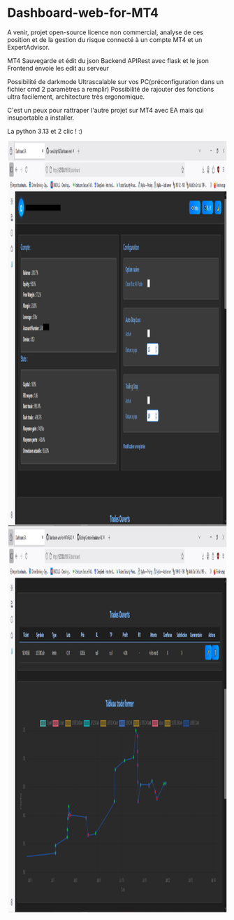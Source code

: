 # Dashboard-web-for-MT4
A venir, projet open-source licence non commercial, analyse de ces position et de la gestion du risque connecté à un compte MT4 et un ExpertAdvisor.

MT4 Sauvegarde et édit du json
Backend APIRest avec flask et le json
Frontend envoie les edit au serveur

Possibilité de darkmode
Ultrascalable sur vos PC(préconfiguration dans un fichier cmd 2 paramètres a remplir)
Possibilité de rajouter des fonctions ultra facilement, architecture très ergonomique.

C'est un peux pour rattraper l'autre projet sur MT4 avec EA mais qui insuportable a installer.

La python 3.13 et 2 clic ! :)

<center><img src="https://github.com/nowwScriptKK/Dashboard-web-for-MT4/blob/main/Capture.PNG" style="text-align: center;" alt="Texte alternatif" width="500" height="880"></center>

<center><img src="https://github.com/nowwScriptKK/Dashboard-web-for-MT4/blob/main/Capture1.PNG" style="text-align: center;" alt="Texte alternatif" width="500" height="880"></center>


